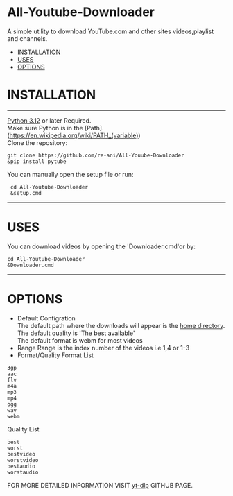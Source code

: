# All-Youtube-Downloader
A simple utility to download YouTube.com and other sites videos,playlist and channels.  
- [INSTALLATION](#INSTALLATION)  
- [USES](#USES)
- [OPTIONS](#OPTIONS)
# INSTALLATION
----------------------------------------------
[Python 3.12](https://www.python.org/downloads/) or later Required.  
Make sure Python is in the [Path].(https://en.wikipedia.org/wiki/PATH_(variable))  
Clone the repository:  
```batch
git clone https://github.com/re-ani/All-Youube-Downloader
&pip install pytube
```
You can manually open the setup file or run:  
```batch
 cd All-Youtube-Downloader
 &setup.cmd
```
---------------------------------------------
# USES  
You can download videos by opening the 'Downloader.cmd'or by:
```batch
cd All-Youtube-Downloader
&Downloader.cmd
```
---------------------------------------------
# OPTIONS  
- Default Configration  
The default path where the downloads will appear is the [home directory](https://en.wikipedia.org/wiki/Home_directory).  
The default quality is 'The best available'  
The default format is webm for most videos  
- Range
Range is the index number of the videos i.e 1,4 or 1-3  
- Format/Quality
Format List
```
3gp
aac
flv
m4a
mp3
mp4
ogg
wav
webm
```
Quality List
```
best
worst
bestvideo
worstvideo
bestaudio
worstaudio
```
FOR MORE DETAILED INFORMATION VISIT [yt-dlp](https://github.com/ytdl-org/youtube-dl) GITHUB PAGE.
